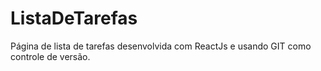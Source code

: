 # ListaDeTarefas
Página de lista de tarefas desenvolvida com ReactJs e usando GIT como controle de versão.
